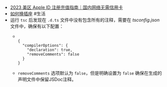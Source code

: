 - [2023 美区 Apple ID 注册充值指南｜国内网络无需信用卡](https://blog.qust.me/appleid2023)
- [如何换插座](https://twitter.com/Blind___Gamer/status/1713558865961521583) #生活
- 运行 `tsc` 后发现在 `.d.ts` 文件中没有包含所有的注释，需要在 _tsconfig.json_ 文件中，确保有以下配置：
	- ```
	  
	  {
	    "compilerOptions": {
	      "declaration": true,
	      "removeComments": false
	    }
	  }
	  ```
	- `removeComments` 选项默认为 `false`，但是明确设置为 `false` 确保在生成的声明文件中保留JSDoc注释。